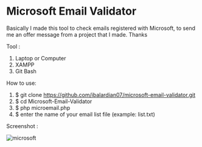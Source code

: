 # Microsoft Email Validator
Basically I made this tool to check emails registered with Microsoft, to send me an offer message from a project that I made. Thanks

Tool :
1. Laptop or Computer
2. XAMPP
3. Git Bash

How to use:
1. $ git clone https://github.com/ibalardian07/microsoft-email-validator.git
2. $ cd Microsoft-Email-Validator
3. $ php microemail.php
4. $ enter the name of your email list file (example: list.txt)

Screenshot : 

![microsoft](https://user-images.githubusercontent.com/66360550/133787766-75b2e055-9b16-4aea-99da-e78bb6e75507.PNG)
